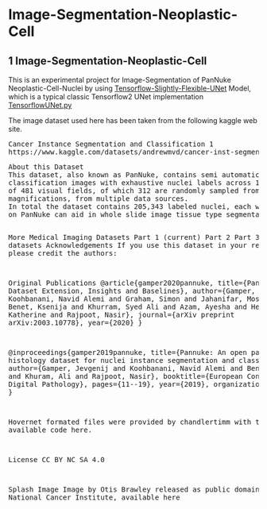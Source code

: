 # Image-Segmentation-Neoplastic-Cell

<h2>
1 Image-Segmentation-Neoplastic-Cell
</h2>
<p>
This is an experimental project for Image-Segmentation of PanNuke Neoplastic-Cell-Nuclei by using
 <a href="https://github.com/atlan-antillia/Tensorflow-Slightly-Flexible-UNet">Tensorflow-Slightly-Flexible-UNet</a> Model,
which is a typical classic Tensorflow2 UNet implementation <a href="./TensorflowUNet.py">TensorflowUNet.py</a> 
<p>
The image dataset used here has been taken from the following kaggle web site.
</p>
<pre>
Cancer Instance Segmentation and Classification 1
https://www.kaggle.com/datasets/andrewmvd/cancer-inst-segmentation-and-classification
</pre>
<pre>
About this Dataset
This dataset, also known as PanNuke, contains semi automatically generated nuclei instance segmentation and 
classification images with exhaustive nuclei labels across 19 different tissue types. The dataset consists 
of 481 visual fields, of which 312 are randomly sampled from more than 20K whole slide images at different 
magnifications, from multiple data sources.
In total the dataset contains 205,343 labeled nuclei, each with an instance segmentation mask. Models trained 
on PanNuke can aid in whole slide image tissue type segmentation, and generalize to new tissues.

More Medical Imaging Datasets
Part 1 (current)
Part 2
Part 3
More datasets
Acknowledgements
If you use this dataset in your research, please credit the authors:

Original Publications
@article{gamper2020pannuke,
title={PanNuke Dataset Extension, Insights and Baselines},
author={Gamper, Jevgenij and Koohbanani, Navid Alemi and Graham, Simon and Jahanifar, Mostafa and Benet, 
Ksenija and Khurram, Syed Ali and Azam, Ayesha and Hewitt, Katherine and Rajpoot, Nasir},
journal={arXiv preprint arXiv:2003.10778},
year={2020}
}

@inproceedings{gamper2019pannuke,
title={Pannuke: An open pan-cancer histology dataset for nuclei instance segmentation and classification},
author={Gamper, Jevgenij and Koohbanani, Navid Alemi and Benet, Ksenija and Khuram, Ali and Rajpoot, Nasir},
booktitle={European Congress on Digital Pathology},
pages={11--19},
year={2019},
organization={Springer}
}

Hovernet formated files were provided by chandlertimm with the available code here.

License
CC BY NC SA 4.0

Splash Image
Image by Otis Brawley released as public domain by National Cancer Institute, available here
</pre>


